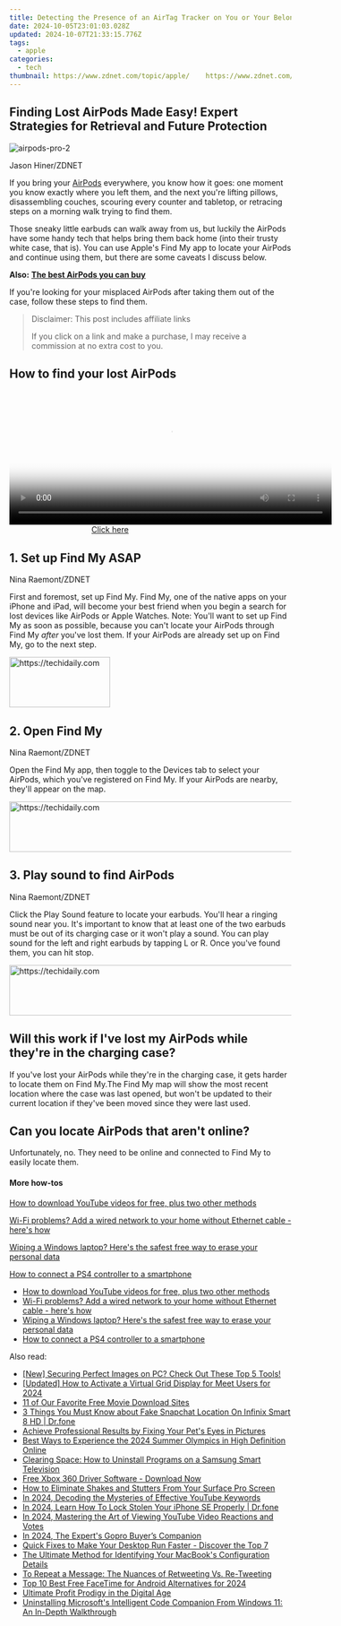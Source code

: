 ```yaml
---
title: Detecting the Presence of an AirTag Tracker on You or Your Belongings | Tips & Strategies for Privacy Protection
date: 2024-10-05T23:01:03.028Z
updated: 2024-10-07T21:33:15.776Z
tags:
  - apple
categories:
  - tech
thumbnail: https://www.zdnet.com/topic/apple/    https://www.zdnet.com/a/img/resize/880d71fa9a1fdd249849ed863d3c4f08d746cf76/2024/07/18/f6d75cb0-a6bc-46b6-9903-1002418bef17/airtag-moving.jpg?width=170&height=96&fit=crop&auto=webp
---
```


## Finding Lost AirPods Made Easy! Expert Strategies for Retrieval and Future Protection

![airpods-pro-2](https://www.zdnet.com/a/img/resize/be06fe5d29bcef25b75d1d6a7b8023caea1e1d39/2023/09/10/f87eda0e-6717-4b19-8829-170e2c098428/airpods-pro-2.jpg?auto=webp&width=1280)

Jason Hiner/ZDNET

If you bring your [AirPods](https://www.zdnet.com/article/best-airpods/) everywhere, you know how it goes: one moment you know exactly where you left them, and the next you're lifting pillows, disassembling couches, scouring every counter and tabletop, or retracing steps on a morning walk trying to find them. 

Those sneaky little earbuds can walk away from us, but luckily the AirPods have some handy tech that helps bring them back home (into their trusty white case, that is). You can use Apple's Find My app to locate your AirPods and continue using them, but there are some caveats I discuss below. 

**Also:** [**The best AirPods you can buy**](https://www.zdnet.com/article/best-airpods/)

 If you're looking for your misplaced AirPods after taking them out of the case, follow these steps to find them. 

>  Disclaimer: This post includes affiliate links
>
>  If you click on a link and make a purchase, I may receive a commission at no extra cost to you.
>

## How to find your lost AirPods

<!-- affiliate ads begin -->
<span id="1993652">
					<video width="576" height="240" style="cursor:pointer"
           poster="//a.impactradius-go.com/display-clicktoplayimage/1993652.png"
           onclick="if(!this.playClicked){this.play();this.setAttribute('controls',true);this.playClicked=true;}">
	   <source src="//a.impactradius-go.com/display-ad/22993-1993652">
	   <img src="//a.impactradius-go.com/display-clicktoplayimage/1993652.png" style="border: none; height: 100%; width: 100%; object-fit: contain">
	</video>
	<div style="width:360px;text-align:center"><a href="javascript:window.open(decodeURIComponent('https%3A%2F%2Fhomestyler.sjv.io%2Fc%2F5597632%2F1993652%2F22993'), '_blank');void(0);">Click here</a></div>
</span>
<img height="0" width="0" src="https://imp.pxf.io/i/5597632/1993652/22993" style="position:absolute;visibility:hidden;" border="0" />
<!-- affiliate ads end -->

## 1\. Set up Find My ASAP

Nina Raemont/ZDNET

First and foremost, set up Find My. Find My, one of the native apps on your iPhone and iPad, will become your best friend when you begin a search for lost devices like AirPods or Apple Watches. Note: You'll want to set up Find My as soon as possible, because you can't locate your AirPods through Find My _after_ you've lost them. If your AirPods are already set up on Find My, go to the next step. 

<!-- affiliate ads begin -->
<a href="https://25home.pxf.io/c/5597632/2148639/16836" target="_top" id="2148639">
  <img src="//a.impactradius-go.com/display-ad/16836-2148639" border="0" alt="https://techidaily.com" width="180" height="90"/>
</a>
<img height="0" width="0" src="https://25home.pxf.io/i/5597632/2148639/16836" style="position:absolute;visibility:hidden;" border="0" />
<!-- affiliate ads end -->

## 2\. Open Find My

Nina Raemont/ZDNET

Open the Find My app, then toggle to the Devices tab to select your AirPods, which you've registered on Find My. If your AirPods are nearby, they'll appear on the map. 

<!-- affiliate ads begin -->
<a href="https://review-au.sjv.io/c/5597632/2135315/14409" target="_top" id="2135315">
  <img src="//a.impactradius-go.com/display-ad/14409-2135315" border="0" alt="https://techidaily.com" width="728" height="90"/>
</a>
<img height="0" width="0" src="https://review-au.sjv.io/i/5597632/2135315/14409" style="position:absolute;visibility:hidden;" border="0" />
<!-- affiliate ads end -->

## 3\. Play sound to find AirPods

Nina Raemont/ZDNET

Click the Play Sound feature to locate your earbuds. You'll hear a ringing sound near you. It's important to know that at least one of the two earbuds must be out of its charging case or it won't play a sound. You can play sound for the left and right earbuds by tapping L or R. Once you've found them, you can hit stop. 

<!-- affiliate ads begin -->
<a href="https://ursime.pxf.io/c/5597632/2136536/16384" target="_top" id="2136536">
  <img src="//a.impactradius-go.com/display-ad/16384-2136536" border="0" alt="https://techidaily.com" width="728" height="90"/>
</a>
<img height="0" width="0" src="https://ursime.pxf.io/i/5597632/2136536/16384" style="position:absolute;visibility:hidden;" border="0" />
<!-- affiliate ads end -->

## Will this work if I've lost my AirPods while they're in the charging case?

If you've lost your AirPods while they're in the charging case, it gets harder to locate them on Find My.The Find My map will show the most recent location where the case was last opened, but won't be updated to their current location if they've been moved since they were last used.

## Can you locate AirPods that aren't online?

Unfortunately, no. They need to be online and connected to Find My to easily locate them. 

#### More how-tos

[How to download YouTube videos for free, plus two other methods](https://www.zdnet.com/article/how-to-download-youtube-videos-for-free-plus-two-other-methods/ "How to download YouTube videos for free, plus two other methods")

[Wi-Fi problems? Add a wired network to your home without Ethernet cable - here's how](https://www.zdnet.com/article/ditch-the-wi-fi-how-to-add-a-wired-network-to-your-home-without-ethernet-cable/ "Wi-Fi problems? Add a wired network to your home without Ethernet cable - here's how")

[Wiping a Windows laptop? Here's the safest free way to erase your personal data](https://www.zdnet.com/article/wiping-a-windows-laptop-heres-the-safest-free-way-to-erase-your-personal-data/ "Wiping a Windows laptop? Here's the safest free way to erase your personal data")

[How to connect a PS4 controller to a smartphone](https://www.zdnet.com/article/how-to-connect-a-ps4-controller-to-a-smartphone/ "How to connect a PS4 controller to a smartphone")

* [How to download YouTube videos for free, plus two other methods](https://www.zdnet.com/article/how-to-download-youtube-videos-for-free-plus-two-other-methods/ "How to download YouTube videos for free, plus two other methods")
* [Wi-Fi problems? Add a wired network to your home without Ethernet cable - here's how](https://www.zdnet.com/article/ditch-the-wi-fi-how-to-add-a-wired-network-to-your-home-without-ethernet-cable/ "Wi-Fi problems? Add a wired network to your home without Ethernet cable - here's how")
* [Wiping a Windows laptop? Here's the safest free way to erase your personal data](https://www.zdnet.com/article/wiping-a-windows-laptop-heres-the-safest-free-way-to-erase-your-personal-data/ "Wiping a Windows laptop? Here's the safest free way to erase your personal data")
* [How to connect a PS4 controller to a smartphone](https://www.zdnet.com/article/how-to-connect-a-ps4-controller-to-a-smartphone/ "How to connect a PS4 controller to a smartphone")

<ins class="adsbygoogle"
     style="display:block"
     data-ad-format="autorelaxed"
     data-ad-client="ca-pub-7571918770474297"
     data-ad-slot="1223367746"></ins>

<ins class="adsbygoogle"
     style="display:block"
     data-ad-client="ca-pub-7571918770474297"
     data-ad-slot="8358498916"
     data-ad-format="auto"
     data-full-width-responsive="true"></ins>

<span class="atpl-alsoreadstyle">Also read:</span>
<div><ul>
<li><a href="https://digital-screen-recording.techidaily.com/1715860859733-new-securing-perfect-images-on-pc-check-out-these-top-5-tools/"><u>[New] Securing Perfect Images on PC? Check Out These Top 5 Tools!</u></a></li>
<li><a href="https://screen-activity-recording.techidaily.com/updated-how-to-activate-a-virtual-grid-display-for-meet-users-for-2024/"><u>[Updated] How to Activate a Virtual Grid Display for Meet Users for 2024</u></a></li>
<li><a href="https://tech-recovery.techidaily.com/11-of-our-favorite-free-movie-download-sites/"><u>11 of Our Favorite Free Movie Download Sites</u></a></li>
<li><a href="https://location-social.techidaily.com/3-things-you-must-know-about-fake-snapchat-location-on-infinix-smart-8-hd-drfone-by-drfone-virtual-android/"><u>3 Things You Must Know about Fake Snapchat Location On Infinix Smart 8 HD | Dr.fone</u></a></li>
<li><a href="https://tech-recovery.techidaily.com/achieve-professional-results-by-fixing-your-pets-eyes-in-pictures/"><u>Achieve Professional Results by Fixing Your Pet's Eyes in Pictures</u></a></li>
<li><a href="https://tech-recovery.techidaily.com/best-ways-to-experience-the-2024-summer-olympics-in-high-definition-online/"><u>Best Ways to Experience the 2024 Summer Olympics in High Definition Online</u></a></li>
<li><a href="https://tech-recovery.techidaily.com/clearing-space-how-to-uninstall-programs-on-a-samsung-smart-television/"><u>Clearing Space: How to Uninstall Programs on a Samsung Smart Television</u></a></li>
<li><a href="https://hardware-help.techidaily.com/free-xbox-360-driver-software-download-now/"><u>Free Xbox 360 Driver Software - Download Now</u></a></li>
<li><a href="https://tech-recovery.techidaily.com/how-to-eliminate-shakes-and-stutters-from-your-surface-pro-screen/"><u>How to Eliminate Shakes and Stutters From Your Surface Pro Screen</u></a></li>
<li><a href="https://youtube-video-recordings.techidaily.com/in-2024-decoding-the-mysteries-of-effective-youtube-keywords/"><u>In 2024, Decoding the Mysteries of Effective YouTube Keywords</u></a></li>
<li><a href="https://iphone-unlock.techidaily.com/in-2024-learn-how-to-lock-stolen-your-iphone-se-properly-drfone-by-drfone-ios/"><u>In 2024, Learn How To Lock Stolen Your iPhone SE Properly | Dr.fone</u></a></li>
<li><a href="https://fox-helps.techidaily.com/in-2024-mastering-the-art-of-viewing-youtube-video-reactions-and-votes/"><u>In 2024, Mastering the Art of Viewing YouTube Video Reactions and Votes</u></a></li>
<li><a href="https://some-skills.techidaily.com/in-2024-the-experts-gopro-buyers-companion/"><u>In 2024, The Expert's Gopro Buyer’s Companion</u></a></li>
<li><a href="https://tech-recovery.techidaily.com/quick-fixes-to-make-your-desktop-run-faster-discover-the-top-7/"><u>Quick Fixes to Make Your Desktop Run Faster - Discover the Top 7</u></a></li>
<li><a href="https://tech-recovery.techidaily.com/the-ultimate-method-for-identifying-your-macbooks-configuration-details/"><u>The Ultimate Method for Identifying Your MacBook's Configuration Details</u></a></li>
<li><a href="https://tech-recovery.techidaily.com/to-repeat-a-message-the-nuances-of-retweeting-vs-re-tweeting/"><u>To Repeat a Message: The Nuances of Retweeting Vs. Re-Tweeting</u></a></li>
<li><a href="https://remote-screen-capture.techidaily.com/top-10-best-free-facetime-for-android-alternatives-for-2024/"><u>Top 10 Best Free FaceTime for Android Alternatives for 2024</u></a></li>
<li><a href="https://youtube-lab.techidaily.com/ate-profit-prodigy-in-the-digital-age/"><u>Ultimate Profit Prodigy in the Digital Age</u></a></li>
<li><a href="https://tech-recovery.techidaily.com/uninstalling-microsofts-intelligent-code-companion-from-windows-11-an-in-depth-walkthrough/"><u>Uninstalling Microsoft's Intelligent Code Companion From Windows 11: An In-Depth Walkthrough</u></a></li>
</ul></div>

